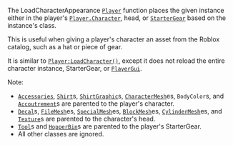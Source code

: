 The LoadCharacterAppearance [`Player`](https://create.roblox.com/docs/reference/engine/classes/Player) function places the given
instance either in the player's [`Player.Character`](https://create.roblox.com/docs/reference/engine/classes/Player#Character), head, or
[`StarterGear`](https://create.roblox.com/docs/reference/engine/classes/StarterGear) based on the instance's class.

This is useful when giving a player's character an asset from the Roblox
catalog, such as a hat or piece of gear.

It is similar to [`Player:LoadCharacter()`](https://create.roblox.com/docs/reference/engine/classes/Player#LoadCharacter), except it does not reload
the entire character instance, StarterGear, or [`PlayerGui`](https://create.roblox.com/docs/reference/engine/classes/PlayerGui).

Note:

- [`Accessories`](https://create.roblox.com/docs/reference/engine/classes/Accessory), [`Shirt`](https://create.roblox.com/docs/reference/engine/classes/Shirt)s, [`ShirtGraphic`](https://create.roblox.com/docs/reference/engine/classes/ShirtGraphic)s,
[`CharacterMesh`](https://create.roblox.com/docs/reference/engine/classes/CharacterMesh)es, `BodyColor`s, and [`Accoutrement`](https://create.roblox.com/docs/reference/engine/classes/Accoutrement)s are
parented to the player's character.
- [`Decal`](https://create.roblox.com/docs/reference/engine/classes/Decal)s, [`FileMesh`](https://create.roblox.com/docs/reference/engine/classes/FileMesh)es, [`SpecialMesh`](https://create.roblox.com/docs/reference/engine/classes/SpecialMesh)es,
[`BlockMesh`](https://create.roblox.com/docs/reference/engine/classes/BlockMesh)es, [`CylinderMesh`](https://create.roblox.com/docs/reference/engine/classes/CylinderMesh)es, and [`Texture`](https://create.roblox.com/docs/reference/engine/classes/Texture)s are
parented to the character's head.
- [`Tool`](https://create.roblox.com/docs/reference/engine/classes/Tool)s and [`HopperBin`](https://create.roblox.com/docs/reference/engine/classes/HopperBin)s are parented to the player's
StarterGear.
- All other classes are ignored.